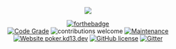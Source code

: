 <div align="center">
    <a href="https://sheldyn.io">
        <img src="https://github.com/k1ddarkn3ss/kd13_quarantine_pok3r/blob/main/src/assets/img/logo-poker.png">
    </a>
</div>
<div align="center">

[![forthebadge](https://forthebadge.com/images/badges/made-with-crayons.svg)](https://forthebadge.com)
<br />
[![Code Grade](https://www.code-inspector.com/project/19696/score/svg)](https://frontend.code-inspector.com/project/19696/dashboard)
![contributions welcome](https://img.shields.io/badge/contributions-welcome-brightgreen.svg?style=flat) [![Maintenance](https://img.shields.io/badge/Maintained%3F-yes-green.svg)](https://github.com/k1ddarkn3ss/graphs/commit-activity) [![Website poker.kd13.dev](https://img.shields.io/website-up-down-green-red/http/shields.io.svg)](http://poker.k1ddarkn3ss.dev/) [![GitHub license](https://img.shields.io/badge/license-MIT-blue.svg?style=flat-square)](https://github.com/k1ddarkn3ss/kd13_quarantine_pok3r/blob/master/LICENSE)
[![Gitter](https://badges.gitter.im/gitterHQ/gitter.svg)](https://gitter.im/shadow-dimension/community)

</div>
